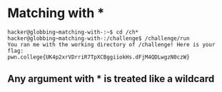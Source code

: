 # Matching with *
    hacker@globbing~matching-with-:~$ cd /ch*
    hacker@globbing~matching-with-:/challenge$ /challenge/run
    You ran me with the working directory of /challenge! Here is your flag:
    pwn.college{UK4p2xrVDrriR7TpXCBggiiokHs.dFjM4QDLwgzN0czW}
## Any argument with * is treated like a wildcard
    
